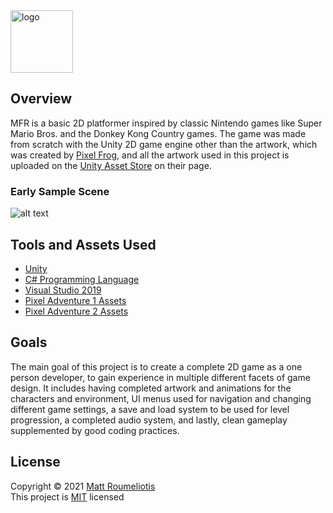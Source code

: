 <img src="./Demo/MFR-Logo.png" alt="logo" width="100" height="100"/>

[logo]: ./Demo/MFR-Logo.png

## Overview

MFR is a basic 2D platformer inspired by classic Nintendo games like Super Mario Bros. and the Donkey Kong Country games. The game was made from scratch with the Unity 2D game engine other than the artwork, which was created by [Pixel Frog](https://assetstore.unity.com/publishers/44925), and all the artwork used in this project is uploaded on the [Unity Asset Store](https://assetstore.unity.com/) on their page.

### Early Sample Scene

![alt text][demo]

[demo]: ./Demo/SampleScene.gif

## Tools and Assets Used

* [Unity](https://unity.com/)
* [C# Programming Language](https://docs.microsoft.com/en-us/dotnet/csharp/)
* [Visual Studio 2019](https://visualstudio.microsoft.com/vs/)
* [Pixel Adventure 1 Assets](https://assetstore.unity.com/packages/2d/characters/pixel-adventure-1-155360)
* [Pixel Adventure 2 Assets](https://assetstore.unity.com/packages/2d/characters/pixel-adventure-2-155418)

## Goals

The main goal of this project is to create a complete 2D game as a one person developer, to gain experience in multiple different facets of game design. It includes having completed artwork and animations for the characters and environment, UI menus used for navigation and changing different game settings, a save and load system to be used for level progression, a completed audio system, and lastly, clean gameplay supplemented by good coding practices.

## License

Copyright © 2021 [Matt Roumeliotis](https://github.com/MattRoumo27)  
This project is [MIT](./LICENSE) licensed
